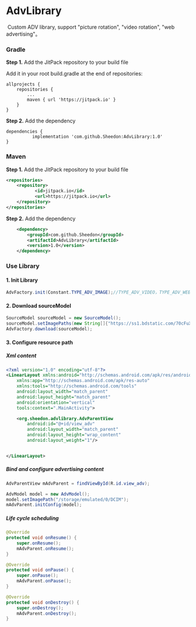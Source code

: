 # AdvLibrary

​		Custom ADV library, support "picture rotation", "video rotation", "web advertising"。



### Gradle

**Step 1.** Add the JitPack repository to your build file

Add it in your root build.gradle at the end of repositories:

```
allprojects {
	repositories {
		...
		maven { url 'https://jitpack.io' }
	}
}
```

**Step 2.** Add the dependency

```
dependencies {
	      implementation 'com.github.Sheedon:AdvLibrary:1.0'
}
```



### Maven

**Step 1.** Add the JitPack repository to your build file

```xml
<repositories>
	<repository>
		   <id>jitpack.io</id>
		   <url>https://jitpack.io</url>
	</repository>
</repositories>
```

**Step 2.** Add the dependency

```xml
	<dependency>
	    <groupId>com.github.Sheedon</groupId>
	    <artifactId>AdvLibrary</artifactId>
	    <version>1.0</version>
	</dependency>
```



### Use Library

#### 1. Init Library

```java
AdvFactory.init(Constant.TYPE_ADV_IMAGE);//TYPE_ADV_VIDEO，TYPE_ADV_WEB
```



#### 2.  Download sourceModel

```java
SourceModel sourceModel = new SourceModel();
sourceModel.setImagePaths(new String[]{"https://ss1.bdstatic.com/70cFuXSh_Q1YnxGkpoWK1HF6hhy/it/u=1603365312,3218205429&fm=26&gp=0.jpg"});
AdvFactory.download(sourceModel);
```



#### 3. Configure resource path

##### Xml content

```xml
<?xml version="1.0" encoding="utf-8"?>
<LinearLayout xmlns:android="http://schemas.android.com/apk/res/android"
    xmlns:app="http://schemas.android.com/apk/res-auto"
    xmlns:tools="http://schemas.android.com/tools"
    android:layout_width="match_parent"
    android:layout_height="match_parent"
    android:orientation="vertical"
    tools:context=".MainActivity">

    <org.sheedon.advlibrary.AdvParentView
        android:id="@+id/view_adv"
        android:layout_width="match_parent"
        android:layout_height="wrap_content"
        android:layout_weight="1"/>


</LinearLayout>
```



##### Bind and configure advertising content

```java
AdvParentView mAdvParent = findViewById(R.id.view_adv);

AdvModel model = new AdvModel();
model.setImagePath("/storage/emulated/0/DCIM");
mAdvParent.initConfig(model);
```



##### Life cycle scheduling

```java
@Override
protected void onResume() {
    super.onResume();
    mAdvParent.onResume();
}

@Override
protected void onPause() {
    super.onPause();
    mAdvParent.onPause();
}

@Override
protected void onDestroy() {
    super.onDestroy();
    mAdvParent.onDestroy();
}
```